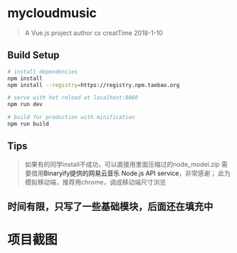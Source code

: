 # mycloudmusic

> A Vue.js project
> author  cx
> creatTime  2018-1-10

## Build Setup

``` bash
# install dependencies
npm install
npm install --registry=https://registry.npm.taobao.org

# serve with hot reload at localhost:8060
npm run dev

# build for production with minification
npm run build
```
## Tips

> 如果有的同学install不成功，可以直接用里面压缩过的node_model.zip
> 需要借用<a herf="https://github.com/Binaryify/NeteaseCloudMusicApi">Binaryify提供的网易云音乐 Node.js API service</a>，非常感谢；
> 此为模拟移动端，推荐用chrome，调成移动端尺寸浏览

## 时间有限，只写了一些基础模块，后面还在填充中

# 项目截图
